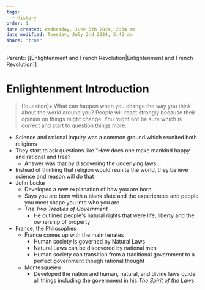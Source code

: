 ```yaml
---
tags:
  - History
order: 1
date created: Wednesday, June 5th 2024, 2:34 am
date modified: Tuesday, July 2nd 2024, 5:45 am
share: "true"
---
```

Parent:: [[Enlightenment and French Revolution|Enlightenment and French Revolution]]

# Enlightenment Introduction

> [!question]+ What can happen when you change the way you think about the world around you?
> People will react strongly because their opinion on things might change. You might not be sure which is correct and start to question things more.

- Science and rational inquiry was a common ground which reunited both religions
- They start to ask questions like "How does one make mankind happy and rational and free?
	- Answer was that by discovering the underlying laws…
- Instead of thinking that religion would reunite the world, they believe science and reason will do that
- John Locke
	- Developed a new explanation of how you are born
	- Says you are born with a blank slate and the experiences and people you meet shape you into who you are
	- *The Two Treaties of Government*
		- He outlined people's natural rights that were life, liberty and the ownership of property
- France, the Philosophes
  - France comes up with the main tenates
	- Human society is governed by Natural Laws
	- Natural Laws can be discovered by national men
	- Human society can transition from a traditional government to a perfect government though rational thought
  - Montesqueieu
	- Developed the nation and human, natural, and divine laws guide all things including the government in his *The Spirit of the Laws*